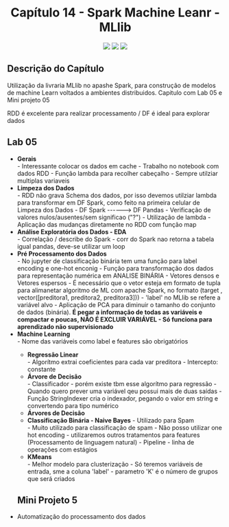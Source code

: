 <h1 align="center"> Capítulo 14 - Spark Machine Leanr - MLlib</h1>

<p align="center">
  <img src="https://img.shields.io/badge/Python-FFD43B?style=for-the-badge&logo=python&logoColor=blue">
  <img src="https://img.shields.io/badge/Apache_Spark-FFFFFF?style=for-the-badge&logo=apachespark&logoColor=#E35A16">
  <img src="https://img.shields.io/badge/Pandas-2C2D72?style=for-the-badge&logo=pandas&logoColor=white">  
</p>


<h2>Descrição do Capítulo</h2>
<p>Utilização da livraria MLlib no apashe Spark, para construção de modelos de machine Learn voltados a ambientes distribuidos. Capitulo com Lab 05 e Mini projeto 05</p>
<p>RDD é excelente para realizar processamento / DF é ideal para explorar dados</p>


<h2>Lab 05</h2>
<ul>
<li><b>Gerais</b></li>
- Interessante colocar os dados em cache
- Trabalho no notebook com dados RDD
- Função lambda para recolher cabeçalho
- Sempre utilziar multiplas variaveis
<li><b>Limpeza dos Dados</b></li>
- RDD não grava Schema dos dados, por isso devemos utilziar lambda para transformar em DF Spark, como feito na primeira celular de Limpeza dos Dados
- DF Spark ------> DF Pandas
- Verificação de valores nulos/ausentes/sem significao ("?")
- Utilização de lambda
- Aplicação das mudanças diretamente no RDD com função map
<li><b>Análise Exploratória dos Dados - EDA</b></li>
- Correlação / describe do Spark
- corr do Spark nao retorna a tabela igual pandas, deve-se utilizar um loop 
<li><b>Pré Processamento dos Dados</b></li>
- No jupyter de classificação binária tem uma função para label encoding e one-hot enconig
- Função para transformação dos dados para representação numérica em ANALISE BINÁRIA
- Vetores densos e Vetores espersos
- É necessário que o vetor esteja em formato de tupla para alimanetar algoritmo de ML com apache Spark, no formato (target , vector([preditora1, preditora2, preditora3]))
- 'label' no MLlib se refere a variável alvo
- Aplicação de PCA para diminuir o tamanho do conjunto de dados (binária). <b>É pegar a informação de todas as variáveis e compactar e poucas, NÃO É EXCLUIR VARIÁVEL - Só funciona para aprendizado não supervisionado</b>
<li><b>Machine Learning</b></li>
- Nome das variáveis como label e features são obrigatórios
  <ul>
    <li><b>Regressão Linear</b></li>
    - Algorítmo extrai coeficientes para cada var preditora
    - Intercepto: constante
    <li><b>Árvore de Decisão</b></li>
    - Classificador - porém existe tbm esse algorítmo para regressão
    - Quando quero prever uma variável qeu possui mais de duas saídas
    - Função StringIndexer cria o indexador, pegando o valor em string e convertendo para tipo numérico
    <li><b>Árvores de Decisão</b></li>
    <li><b>Classificação Binária - Naive Bayes</b> - Utilizado para Spam </li>
    - Muito utilizado para classificação de spam
    - Não posso utilizar one hot encoding - utilizaremos outros tratamentos para features (Processamento de linguagem natural)
    - Pipeline - linha de operações com estágios
    <li><b>KMeans</b></li>
    - Melhor modelo para clusterização
    - Só teremos variáveis de entrada, sme a coluna 'label'
    - parametro 'K' é o número de grupos que será criados
  </ul>
  <h2>Mini Projeto 5</h2>
    <li>Automatização do processamento dos dados</li>






</ul>



      
